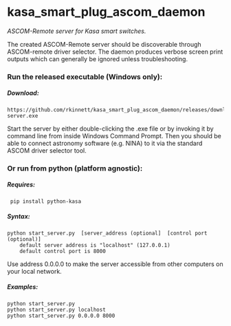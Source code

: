 # kasa_smart_plug_ascom_daemon
*ASCOM-Remote server for Kasa smart switches.*

The created ASCOM-Remote server should be discoverable through ASCOM-remote driver selector.  The daemon produces verbose screen print outputs which can generally be ignored unless troubleshooting.

### Run the released executable (Windows only):
##### Download:
	https://github.com/rkinnett/kasa_smart_plug_ascom_daemon/releases/download/v0/start-server.exe

  Start the server by either double-clicking the .exe file or by invoking it by command line from inside Windows Command Prompt.  Then you should be able to connect astronomy software (e.g. NINA) to it via the standard ASCOM driver selector tool.  
  
### Or run from python (platform agnostic):
##### Requires:
	 pip install python-kasa  
  
##### Syntax:  
	python start_server.py  [server_address (optional]  [control port (optional)]  
		default server address is "localhost" (127.0.0.1)  
		default control port is 8000  
Use address 0.0.0.0 to make the server accessible from other computers on your local network.

#####  Examples:  
    python start_server.py  
    python start_server.py localhost  
    python start_server.py 0.0.0.0 8000  
